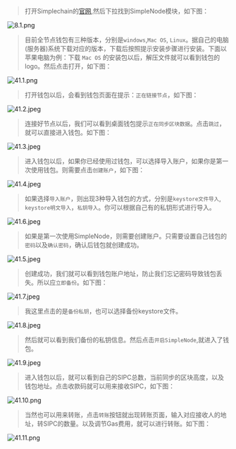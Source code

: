 > 打开Simplechain的[官网](https://www.simplechain.com),然后下拉找到SimpleNode模块，如下图：


![8.1.png](https://i.loli.net/2020/05/08/PTVEbyztCMnf2RS.png)


> 目前全节点钱包有三种版本，分别是`windows`,`Mac OS`, `Linux`。据自己的电脑(服务器)系统下载对应的版本，下载后按照提示安装步骤进行安装。下面以苹果电脑为例：下载 `Mac OS` 的安装包以后，解压文件就可以看到钱包的logo。然后点击打开，如下图：


![41.1.png](http://ww1.sinaimg.cn/large/007csy4ply1gf7503r8h0j31o01lsh82.jpg)


> 打开钱包以后，会看到钱包页面在提示：`正在链接节点`，如下图：


![41.2.jpeg](http://ww1.sinaimg.cn/large/007csy4ply1gf7503kdz0j30u00ty0ui.jpg)


> 连接好节点以后，我们可以看到桌面钱包提示`正在同步区块数据`。点击`跳过`，就可以直接进入钱包。如下图：


![41.3.jpeg](http://ww1.sinaimg.cn/large/007csy4ply1gf7503l1fjj30u20twq52.jpg)


> 进入钱包以后，如果你已经使用过钱包，可以选择导入账户，如果你是第一次使用钱包。则需要点击`创建账户`，如下图：


![41.4.jpeg](http://ww1.sinaimg.cn/large/007csy4ply1gf7503kealj30w20o275d.jpg)


> 如果选择`导入账户`，则出现3种导入钱包的方式，分别是`keystore文件导入`, `keystore明文导入`，`私钥导入`。你可以根据自己有的私钥形式进行导入。


![41.6.jpeg](http://ww1.sinaimg.cn/large/007csy4ply1gf752bh0zkj30vy0ns3zu.jpg)


> 如果是第一次使用SimpleNode，则需要创建账户。只需要设置自己钱包的`密码`以及`确认密码`，确认后钱包就创建成功。


![41.5.jpeg](http://ww1.sinaimg.cn/large/007csy4ply1gf7503ljo8j30w00nu3zr.jpg)


> 创建成功，我们就可以看到钱包账户地址，防止我们忘记密码导致钱包丢失。所以应`立即备份`。如下图：


![41.7.jpeg](http://ww1.sinaimg.cn/large/007csy4ply1gf752bhcchj30vy0nowfh.jpg)


> 我这里点击的是`备份私钥`，也可以选择备份keystore文件。


![41.8.jpeg](http://ww1.sinaimg.cn/large/007csy4ply1gf752bi7vsj30w00ny756.jpg)


> 然后就可以看到我们备份的私钥信息。然后点击`开启SimpleNode`,就进入了钱包。


![41.9.jpeg](http://ww1.sinaimg.cn/large/007csy4ply1gf752bimk2j30w00nwwfw.jpg)


> 进入钱包以后，就可以看到自己的SIPC总数，当前同步的区块高度，以及钱包地址。点击收款码就可以用来接收SIPC，如下图：


![41.10.png](http://ww1.sinaimg.cn/large/007csy4ply1gf752blr0rj31js110wjm.jpg)


> 当然也可以用来转账，点击`转账`按钮就出现转账页面，输入对应接收人的地址，转SIPC的数量。以及调节Gas费用，就可以进行转账。如下图：


![41.11.png](http://ww1.sinaimg.cn/large/007csy4ply1gf752bke0aj31js11042y.jpg)


